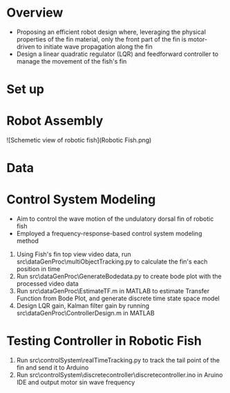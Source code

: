 # Overview
- Proposing an efficient robot design where, leveraging the physical properties of the fin material, only the front part of the fin is motor-driven to initiate wave propagation along the fin
- Design a linear quadratic regulator (LQR) and feedforward controller to manage the movement of the fish's fin

# Set up 


# Robot Assembly
![Schemetic view of robotic fish](Robotic Fish.png)

# Data


# Control System Modeling
- Aim to control the wave motion of the undulatory dorsal fin of robotic fish
- Employed a frequency-response-based control system modeling method
1. Using Fish's fin top view video data, run src\dataGenProc\multiObjectTracking.py to calculate the fin's each position in time
2. Run src\dataGenProc\GenerateBodedata.py to create bode plot with the processed video data
3. Run src\dataGenProc\EstimateTF.m in MATLAB to estimate Transfer Function from Bode Plot, and generate discrete time state space model
4. Design LQR gain, Kalman filter gain by running src\dataGenProc\ControllerDesign.m in MATLAB

# Testing Controller in Robotic Fish
1. Run src\controlSystem\realTimeTracking.py to track the tail point of the fin and send it to Arduino
2. Run src\controlSystem\discretecontroller\discretecontroller.ino in Aruino IDE and output motor sin wave frequency